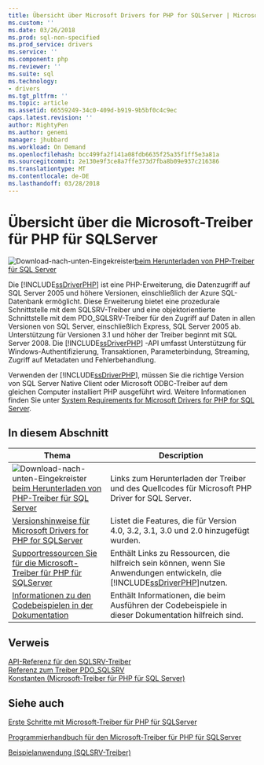 ```yaml
---
title: Übersicht über Microsoft Drivers for PHP for SQLServer | Microsoft Docs
ms.custom: ''
ms.date: 03/26/2018
ms.prod: sql-non-specified
ms.prod_service: drivers
ms.service: ''
ms.component: php
ms.reviewer: ''
ms.suite: sql
ms.technology:
- drivers
ms.tgt_pltfrm: ''
ms.topic: article
ms.assetid: 66559249-34c0-409d-b919-9b5bf0c4c9ec
caps.latest.revision: ''
author: MightyPen
ms.author: genemi
manager: jhubbard
ms.workload: On Demand
ms.openlocfilehash: bcc499fa2f141a08fdb6635f25a35f1ff5e3a81a
ms.sourcegitcommit: 2e130e9f3ce8a7ffe373d7fba8b09e937c216386
ms.translationtype: MT
ms.contentlocale: de-DE
ms.lasthandoff: 03/28/2018
---
```

# <a name="overview-of-the-microsoft-drivers-for-php-for-sql-server"></a>Übersicht über die Microsoft-Treiber für PHP für SQLServer

![Download-nach-unten-Eingekreister](../../ssdt/media/download.png)[beim Herunterladen von PHP-Treiber für SQL Server](../sql-connection-libraries.md#anchor-20-drivers-relational-access)

Die [!INCLUDE[ssDriverPHP](../../includes/ssdriverphp_md.md)] ist eine PHP-Erweiterung, die Datenzugriff auf SQL Server 2005 und höhere Versionen, einschließlich der Azure SQL-Datenbank ermöglicht. Diese Erweiterung bietet eine prozedurale Schnittstelle mit dem SQLSRV-Treiber und eine objektorientierte Schnittstelle mit dem PDO_SQLSRV-Treiber für den Zugriff auf Daten in allen Versionen von SQL Server, einschließlich Express, SQL Server 2005 ab. Unterstützung für Versionen 3.1 und höher der Treiber beginnt mit SQL Server 2008. Die [!INCLUDE[ssDriverPHP](../../includes/ssdriverphp_md.md)] -API umfasst Unterstützung für Windows-Authentifizierung, Transaktionen, Parameterbindung, Streaming, Zugriff auf Metadaten und Fehlerbehandlung.  
  
Verwenden der [!INCLUDE[ssDriverPHP](../../includes/ssdriverphp_md.md)], müssen Sie die richtige Version von SQL Server Native Client oder Microsoft ODBC-Treiber auf dem gleichen Computer installiert PHP ausgeführt wird.  Weitere Informationen finden Sie unter [System Requirements for Microsoft Drivers for PHP for SQL Server](../../connect/php/system-requirements-for-the-php-sql-driver.md).  
  
## <a name="in-this-section"></a>In diesem Abschnitt  
  
|Thema|Description|  
|---------|---------------|  
| ![Download-nach-unten-Eingekreister](../../ssdt/media/download.png)[beim Herunterladen von PHP-Treiber für SQL Server](../sql-connection-libraries.md#anchor-20-drivers-relational-access) | Links zum Herunterladen der Treiber und des Quellcodes für Microsoft PHP Driver for SQL Server. |
|[Versionshinweise für Microsoft Drivers for PHP for SQLServer](../../connect/php/release-notes-for-the-php-sql-driver.md)|Listet die Features, die für Version 4.0, 3.2, 3.1, 3.0 und 2.0 hinzugefügt wurden.|  
|[Supportressourcen Sie für die Microsoft-Treiber für PHP für SQLServer](../../connect/php/support-resources-for-the-php-sql-driver.md)|Enthält Links zu Ressourcen, die hilfreich sein können, wenn Sie Anwendungen entwickeln, die [!INCLUDE[ssDriverPHP](../../includes/ssdriverphp_md.md)]nutzen.|  
|[Informationen zu den Codebeispielen in der Dokumentation](../../connect/php/about-code-examples-in-the-documentation.md)|Enthält Informationen, die beim Ausführen der Codebeispiele in dieser Dokumentation hilfreich sind.|  
  
## <a name="reference"></a>Verweis  
[API-Referenz für den SQLSRV-Treiber](../../connect/php/sqlsrv-driver-api-reference.md)  
[Referenz zum Treiber PDO_SQLSRV](../../connect/php/pdo-sqlsrv-driver-reference.md)  
[Konstanten &#40;Microsoft-Treiber für PHP für SQL Server&#41;](../../connect/php/constants-microsoft-drivers-for-php-for-sql-server.md)  
  
## <a name="see-also"></a>Siehe auch  
[Erste Schritte mit Microsoft-Treiber für PHP für SQLServer](../../connect/php/getting-started-with-the-php-sql-driver.md)

[Programmierhandbuch für den Microsoft-Treiber für PHP für SQLServer](../../connect/php/programming-guide-for-php-sql-driver.md)

[Beispielanwendung &#40;SQLSRV-Treiber&#41;](../../connect/php/example-application-sqlsrv-driver.md)
